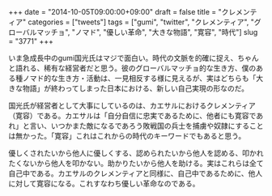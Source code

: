 +++
date = "2014-10-05T09:00:00+09:00"
draft = false
title = "クレメンティア"
categories = ["tweets"]
tags = ["gumi", "twitter", "クレメンティア", "グローバルマッチョ", "ノマド", "優しい革命", "大きな物語", "寛容", "時代"]
slug = "3771"
+++

いま急成長中のgumi国光氏はマジで面白い。時代の文脈を的確に捉え、ちゃんと語れる、稀有な経営者だと思う。彼のグローバルマッチョ的な生き方、僕のある種ノマド的な生き方・活動は、一見相反する様に見えるが、実はどちらも「大きな物語」が終わってしまった日本における、新しい自己実現の形なのだ。

国光氏が経営者として大事にしているのは、カエサルにおけるクレメンティア（寛容）である。カエサルは「自分自信に忠実であるために、他者にも寛容であれ」と言い、いつかまた敵になるであろう敗戦国の兵士を捕虜や奴隷にすることは無かった。「寛容」これはこれからの時代のキーワードでもあると思う。

優しくされたいから他人に優しくする、認められたいから他人を認める、叩かれたくないから他人を叩かない。助かりたいから他人を助ける。実はこれらは全て自己中である。カエサルのクレメンティアと同様に、自己中であるために、他人に対して寛容になる。これすなわち優しい革命なのである。
